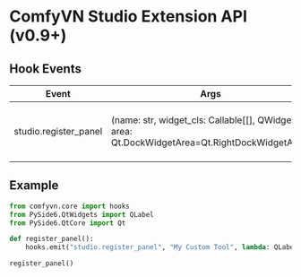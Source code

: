 # ComfyVN Studio Extension API (v0.9+)

## Hook Events
| Event | Args | Purpose |
|-------|------|----------|
| studio.register_panel | (name: str, widget_cls: Callable[[], QWidget], area: Qt.DockWidgetArea=Qt.RightDockWidgetArea) | Register a new dockable panel in Studio |

## Example
```python
from comfyvn.core import hooks
from PySide6.QtWidgets import QLabel
from PySide6.QtCore import Qt

def register_panel():
    hooks.emit("studio.register_panel", "My Custom Tool", lambda: QLabel("Hello"), Qt.LeftDockWidgetArea)

register_panel()
